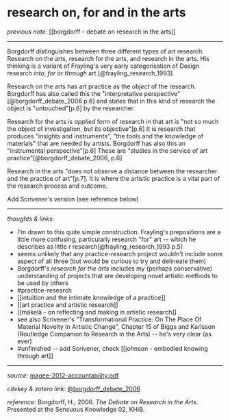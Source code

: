 # research on, for and in the arts

_previous note:_ [[borgdorff - debate on research in the arts]]

---

Borgdorff distinguishes between three different types of art research: Research on the arts, research for the arts, and research in the arts. His thinking is a variant of Frayling's very early categorisation of Design research _into_, _for_ or _through_ art.[@frayling_research_1993]

Research on the arts has art practice as the _object_ of the research. Borgdorff has also called this the "interpretative perspective"[@borgdorff_debate_2006 p.6] and states that in this kind of research the object is "untouched"[p.6] by the researcher.

Research for the arts is _applied_ form of research in that art is "not so much the object of investigation, but its objective"[p.6] It is research that produces "insights and instruments", "the tools and the knowledge of materials" that are needed by artists. Borgdorff has also this an "instrumental perspective"[p.6] These are "studies in the service of art practice"[@borgdorff_debate_2006, p.6]

Research in the arts "does not observe a distance between the researcher and the practice of art"[p.7]. It is where the artistic practice is a vital part of the research process and outcome. 

Add Scrivener's version (see reference below)


---

_thoughts & links:_

- I'm drawn to this quite simple construction. Frayling's prepositions are a little more confusing, particularly  research "for" art -- which he describes as little r research[@frayling_research_1993 p.5]
- seems unlikely that any practice-research project wouldn't include some aspect of all three (but would be curious to try and delineate them)
- Borgdorff's _research for the arts_ includes my (perhaps conservative) understanding of projects that are developing novel artistic methods to be used by others
- #practice-research 
- [[intuition and the intimate knowledge of a practice]]
- [[art practice and artistic research]]
- [[mäkelä - on reflecting and making in artistic research]]
- see also Scrivener's "Transformational Practice: On The Place Of Material Novelty In Artistic Change", Chapter 15 of Biggs and Karlsson (Routledge Companion to Research in the Arts) -- he's very clear (as ever)
- #unfinished -- add Scrivener, check [[johnson - embodied knowing through art]]

---

_source:_ [magee-2012-accountability.pdf](hook://file/mz8Ki68gv?p=RHJvcGJveC9iaWJsaW9ncmFwaHkgcGRmcw==&n=magee-2012-accountability.pdf)

_citekey & zotero link:_ [@borgdorff_debate_2006](zotero://select/items/1_QYPSQMY2)

_reference:_ Borgdorff, H., 2006. _The Debate on Research in the Arts_. Presented at the Sensuous Knowledge 02, KHiB.



